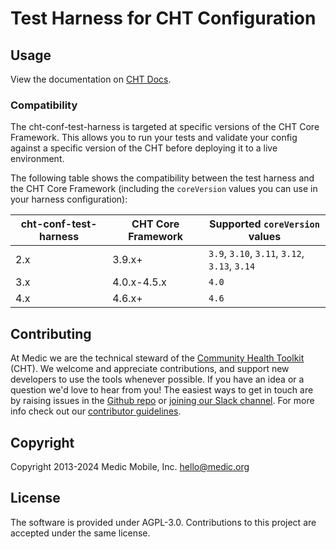 # Test Harness for CHT Configuration

## Usage

View the documentation on [CHT Docs](http://docs.communityhealthtoolkit.org/cht-conf-test-harness/).

### Compatibility

The cht-conf-test-harness is targeted at specific versions of the CHT Core Framework. This allows you to run your tests and validate your config against a specific version of the CHT before deploying it to a live environment.

The following table shows the compatibility between the test harness and the CHT Core Framework (including the `coreVersion` values you can use in your harness configuration):

| cht-conf-test-harness | CHT Core Framework | Supported `coreVersion` values                |
|-----------------------|--------------------|-----------------------------------------------|
| 2.x                   | 3.9.x+             | `3.9`, `3.10`, `3.11`, `3.12`, `3.13`, `3.14` |
| 3.x                   | 4.0.x-4.5.x        | `4.0`                                         |
| 4.x                   | 4.6.x+             | `4.6`                                         |

## Contributing

At Medic we are the technical steward of the [Community Health Toolkit](https://communityhealthtoolkit.org) (CHT). We welcome and appreciate contributions, and support new developers to use the tools whenever possible. If you have an idea or a question we'd love to hear from you! The easiest ways to get in touch are by raising issues in the [Github repo](https://github.com/medic/cht-conf-test-harness/issues) or [joining our Slack channel](https://communityhealthtoolkit.org/slack). For more info check out our [contributor guidelines](CONTRIBUTING.md).

## Copyright

Copyright 2013-2024 Medic Mobile, Inc. <hello@medic.org>

## License

The software is provided under AGPL-3.0. Contributions to this project are accepted under the same license.
